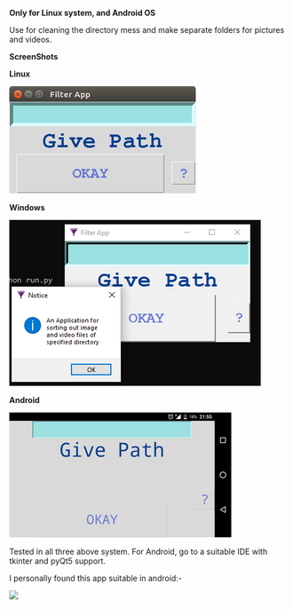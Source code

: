 **Only for Linux system, and Android OS**

Use for cleaning the directory mess and make separate folders for pictures and videos.


**ScreenShots**


   **Linux**
   
![](https://github.com/vicrobot/Filter_app/blob/master/Pictures/Linux.png)

   **Windows**
   
![](https://github.com/vicrobot/Filter_app/blob/master/Pictures/Windows.png)

   **Android**
   
![](https://github.com/vicrobot/Filter_app/blob/master/Pictures/Android.png)


Tested in all three above system. 
For Android, go to a suitable IDE with tkinter and pyQt5 support.

I personally found this app suitable in android:- 

[![](https://img.shields.io/badge/Pydroid-3-blue.svg)](https://play.google.com/store/apps/details?id=ru.iiec.pydroid3&hl=en_US)
